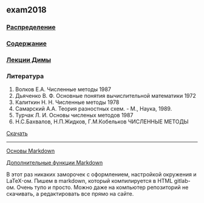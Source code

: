 ﻿## exam2018

### [Распределение](https://docs.google.com/spreadsheets/d/1Uy2CdpQa8T8ZlyrKkIqkIIJid86yy8VKQaKC7fEKXVg/edit?usp=sharing)

### [Содержание](CONTENTS.md)

### [Лекции Димы](https://www.dropbox.com/s/6gdb50yms0giv45/%D0%A1%D0%BA%D0%B0%D0%BD%2015%20%D0%B8%D1%8E%D0%BD%D1%8F%202018%20%D0%B3.%2C%2016.15.pdf?dl=0)

### Литература

1. Волков Е.А. Численные методы 1987
2. Дьяченко В. Ф. Основные понятия вычислительной математики 1972
3. Калиткин Н. Н. Численные методы 1978
4. Самарский А.А. Теория разностных схем. - М., Наука, 1989.
5. Турчак Л. И. Основы численых методов 1987
6. Н.С.Бахвалов, Н.П.Жидков, Г.М.Кобельков ЧИСЛЕННЫЕ МЕТОДЫ

[Скачать](https://drive.google.com/open?id=1h34AT7onZ6pGJH50Wjiiegpdq_rqyPBK)

-----------------------------------

[Основы Markdown](https://github.com/adam-p/markdown-here/wiki/Markdown-Cheatsheet)

[Дополнительные функции Markdown](https://docs.gitlab.com/ee/user/markdown.html)

В этот раз никаких заморочек с оформлением, настройкой окружения и LaTeX-ом. Пишем в markdown, который компилируется в HTML gitlab-ом. Очень тупо и просто. Можно даже на компьютер репозиторий не скачивать, а редактировать все прямо на сайте.
